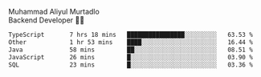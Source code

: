 Muhammad Aliyul Murtadlo
<br>
Backend Developer 👨‍💻
<br>
<!--START_SECTION:waka-->

```txt
TypeScript       7 hrs 18 mins   ████████████████░░░░░░░░░   63.53 %
Other            1 hr 53 mins    ████░░░░░░░░░░░░░░░░░░░░░   16.44 %
Java             58 mins         ██░░░░░░░░░░░░░░░░░░░░░░░   08.51 %
JavaScript       26 mins         █░░░░░░░░░░░░░░░░░░░░░░░░   03.90 %
SQL              23 mins         █░░░░░░░░░░░░░░░░░░░░░░░░   03.36 %
```

<!--END_SECTION:waka-->
